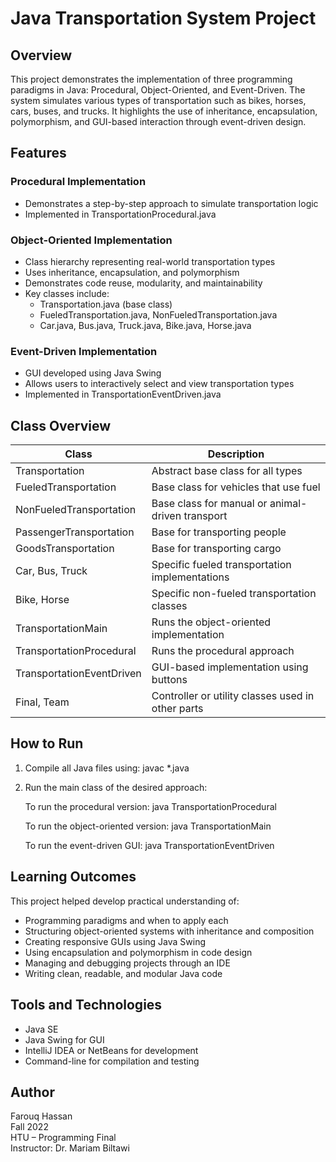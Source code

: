 # Java Transportation System Project

## Overview

This project demonstrates the implementation of three programming paradigms in Java: Procedural, Object-Oriented, and Event-Driven. The system simulates various types of transportation such as bikes, horses, cars, buses, and trucks. It highlights the use of inheritance, encapsulation, polymorphism, and GUI-based interaction through event-driven design.

## Features

### Procedural Implementation
- Demonstrates a step-by-step approach to simulate transportation logic
- Implemented in TransportationProcedural.java

### Object-Oriented Implementation
- Class hierarchy representing real-world transportation types
- Uses inheritance, encapsulation, and polymorphism
- Demonstrates code reuse, modularity, and maintainability
- Key classes include:
  - Transportation.java (base class)
  - FueledTransportation.java, NonFueledTransportation.java
  - Car.java, Bus.java, Truck.java, Bike.java, Horse.java

### Event-Driven Implementation
- GUI developed using Java Swing
- Allows users to interactively select and view transportation types
- Implemented in TransportationEventDriven.java

## Class Overview

| Class                       | Description                                      |
|----------------------------|--------------------------------------------------|
| Transportation             | Abstract base class for all types               |
| FueledTransportation       | Base class for vehicles that use fuel           |
| NonFueledTransportation    | Base class for manual or animal-driven transport|
| PassengerTransportation    | Base for transporting people                    |
| GoodsTransportation        | Base for transporting cargo                    |
| Car, Bus, Truck            | Specific fueled transportation implementations  |
| Bike, Horse                | Specific non-fueled transportation classes      |
| TransportationMain         | Runs the object-oriented implementation         |
| TransportationProcedural   | Runs the procedural approach                    |
| TransportationEventDriven  | GUI-based implementation using buttons          |
| Final, Team                | Controller or utility classes used in other parts|

## How to Run

1. Compile all Java files using:
   javac *.java

2. Run the main class of the desired approach:

   To run the procedural version:
   java TransportationProcedural

   To run the object-oriented version:
   java TransportationMain

   To run the event-driven GUI:
   java TransportationEventDriven

## Learning Outcomes

This project helped develop practical understanding of:

- Programming paradigms and when to apply each
- Structuring object-oriented systems with inheritance and composition
- Creating responsive GUIs using Java Swing
- Using encapsulation and polymorphism in code design
- Managing and debugging projects through an IDE
- Writing clean, readable, and modular Java code

## Tools and Technologies

- Java SE
- Java Swing for GUI
- IntelliJ IDEA or NetBeans for development
- Command-line for compilation and testing

## Author

Farouq Hassan  
Fall 2022  
HTU – Programming Final  
Instructor: Dr. Mariam Biltawi
